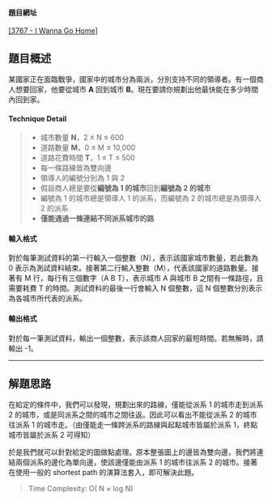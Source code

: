 <!--
[date]: 2011-11-23
[title]:		[PKU] 3767 - I Wanna Go Home
[name]:	pku-3767-i-wanna-go-home
[tag]:		shortest path | 最短路徑, programming | 程式編寫, PKU
-->

#### 題目網址
[\[3767 - I Wanna Go Home\]][1]

## 題目概述

某國家正在面臨戰爭，國家中的城市分為兩派，分別支持不同的領導者。有一個商人想要回家，他要從城市 **A** 回到城市 **B**。現在要請你規劃出他最快能在多少時間內回到家。

#### Technique Detail

> - 城市數量 **N**，2 ≤ N ≤ 600
> - 道路數量 **M**，0 ≤ M ≤ 10,000
> - 道路花費時間 **T**，1 ≤ T ≤ 500
> - 每一條路線皆為雙向邊
> - 領導人的編號分別為 1 與 2
> - 假設商人總是要從**編號為 1 的城市**回到**編號為 2 的城市**
> - 編號為 1 的城市總是領導人 1 的派系，而編號為 2 的城市總是為領導人 2 的派系
> - **僅能通過一條連結不同派系城市的路**

#### 輸入格式

對於每筆測試資料的第一行輸入一個整數（N），表示該國家城市數量，若此數為 0 表示為測試資料結束。接著第二行輸入整數（M），代表該國家的道路數量。接著有 M 行，每行有三個數字（A B T），表示城市 A 與城市 B 之間有一條路徑，且需要耗費 T 的時間。測試資料的最後一行會輸入 N 個整數，這 N 個整數分別表示為各城市所代表的派系。

#### 輸出格式

對於每一筆測試資料，輸出一個整數，表示該商人回家的最短時間。若無解時，請輸出 -1。

---

## 解題思路

在給定的條件中，我們可以發現，規劃出來的路線，僅能從派系 1 的城市走到派系 2 的城市，或是同派系之間的城市之間往返。因此可以看出不能從派系 2 的城市往派系 1 的城市走。（由僅能走一條跨派系的路線與起點城市皆屬於派系 1，終點城市皆屬於派系 2 可得知）

於是我們就可以針對給定的圖做點處理。原本整張圖上的邊皆為雙向邊，我們將連結兩個派系的邊化為單向邊，使該邊僅能由派系 1 的城市往派系 2 的城市。接著在使用一般的 shortest path 的演算法套入，即可解決此題。

> Time Complexity: O( N × log N)


[1]: http://poj.org/problem?id=3767 "I Wanna Go Home"
